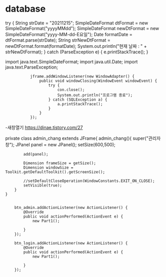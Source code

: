 # database

  try {
			    String strDate = "20211215";
				SimpleDateFormat dtFormat = new SimpleDateFormat("yyyyMMdd");
				SimpleDateFormat newDtFormat = new SimpleDateFormat("yyyy-MM-dd-E요일");
				Date formatDate = dtFormat.parse(strDate);
				String strNewDtFormat = newDtFormat.format(formatDate);
				System.out.println("현재 날짜 : " + strNewDtFormat);
		   }
		   catch (ParseException e) {
				e.printStackTrace();
			}


import java.text.SimpleDateFormat;
import java.util.Date;
import java.text.ParseException;


			   jframe.addWindowListener(new WindowAdapter() {
			       public void windowClosing(WindowEvent windowEvent) {
			    	   try {
			    	       con.close();
			    	       System.out.println("프로그램 종료");
			    	   } catch (SQLException a) {
			    	       a.printStackTrace();
			    	   }
			       }
			   });

-새창열기
https://dinae.tistory.com/27

private class admin_chang extends JFrame{
    	admin_chang(){
    		super("관리자창");
    		JPanel panel = new JPanel();
    		setSize(600,500);
    		
    		add(panel);
    		
    		Dimension frameSize = getSize();
            Dimension windowSize = Toolkit.getDefaultToolkit().getScreenSize();
            
            //setDefaultCloseOperation(WindowConstants.EXIT_ON_CLOSE);
            setVisible(true);
    	}
    }


        btn_admin.addActionListener(new ActionListener() {
            @Override
            public void actionPerformed(ActionEvent e) {
                new Part1();
                
            }
        });
        
        btn_login.addActionListener(new ActionListener() {
            @Override
            public void actionPerformed(ActionEvent e) {
                new Part1();
                
            }
        });
